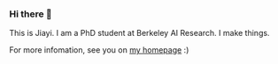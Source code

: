 ### Hi there 👋

This is Jiayi. I am a PhD student at Berkeley AI Research. I make things.

For more infomation, see you on [my homepage](https://jiayipan.me) :)
